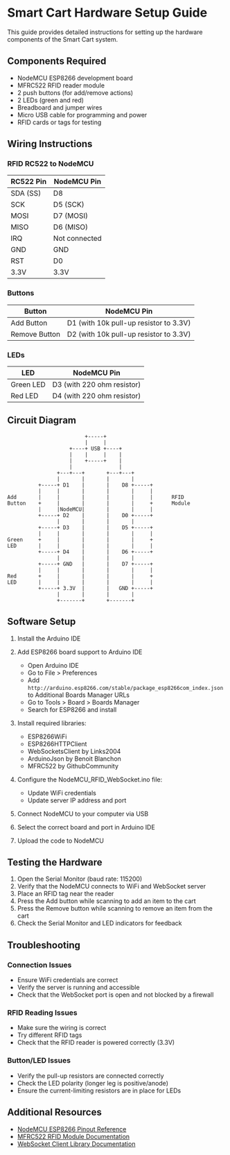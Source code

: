 # Smart Cart Hardware Setup Guide

This guide provides detailed instructions for setting up the hardware components of the Smart Cart system.

## Components Required

- NodeMCU ESP8266 development board
- MFRC522 RFID reader module
- 2 push buttons (for add/remove actions)
- 2 LEDs (green and red)
- Breadboard and jumper wires
- Micro USB cable for programming and power
- RFID cards or tags for testing

## Wiring Instructions

### RFID RC522 to NodeMCU

| RC522 Pin | NodeMCU Pin   |
| --------- | ------------- |
| SDA (SS)  | D8            |
| SCK       | D5 (SCK)      |
| MOSI      | D7 (MOSI)     |
| MISO      | D6 (MISO)     |
| IRQ       | Not connected |
| GND       | GND           |
| RST       | D0            |
| 3.3V      | 3.3V          |

### Buttons

| Button        | NodeMCU Pin                            |
| ------------- | -------------------------------------- |
| Add Button    | D1 (with 10k pull-up resistor to 3.3V) |
| Remove Button | D2 (with 10k pull-up resistor to 3.3V) |

### LEDs

| LED       | NodeMCU Pin                |
| --------- | -------------------------- |
| Green LED | D3 (with 220 ohm resistor) |
| Red LED   | D4 (with 220 ohm resistor) |

## Circuit Diagram

```
                         +-----+
                         |     |
                    +----+ USB +----+
                    |    |     |    |
                    |    +-----+    |
                    |               |
                +---+---+       +---+---+
                |       |       |       |
          +-----+ D1    |       |    D8 +-----+
          |     |       |       |       |     |
Add       |     |       |       |       |     |      RFID
Button    +     |       |       |       |     +      Module
          |     |NodeMCU|       |       |     |
          +-----+ D2    |       |    D0 +-----+
                |       |       |       |
          +-----+ D3    |       |    D5 +-----+
          |     |       |       |       |     |
Green     +     |       |       |       |     +
LED       |     |       |       |       |     |
          +-----+ D4    |       |    D6 +-----+
                |       |       |       |
          +-----+ GND   |       |    D7 +-----+
          |     |       |       |       |     |
Red       +     |       |       |       |     +
LED       |     |       |       |       |     |
          +-----+ 3.3V  |       |   GND +-----+
                |       |       |       |
                +-------+       +-------+
```

## Software Setup

1. Install the Arduino IDE
2. Add ESP8266 board support to Arduino IDE

   - Open Arduino IDE
   - Go to File > Preferences
   - Add `http://arduino.esp8266.com/stable/package_esp8266com_index.json` to Additional Boards Manager URLs
   - Go to Tools > Board > Boards Manager
   - Search for ESP8266 and install

3. Install required libraries:

   - ESP8266WiFi
   - ESP8266HTTPClient
   - WebSocketsClient by Links2004
   - ArduinoJson by Benoit Blanchon
   - MFRC522 by GithubCommunity

4. Configure the NodeMCU_RFID_WebSocket.ino file:

   - Update WiFi credentials
   - Update server IP address and port

5. Connect NodeMCU to your computer via USB
6. Select the correct board and port in Arduino IDE
7. Upload the code to NodeMCU

## Testing the Hardware

1. Open the Serial Monitor (baud rate: 115200)
2. Verify that the NodeMCU connects to WiFi and WebSocket server
3. Place an RFID tag near the reader
4. Press the Add button while scanning to add an item to the cart
5. Press the Remove button while scanning to remove an item from the cart
6. Check the Serial Monitor and LED indicators for feedback

## Troubleshooting

### Connection Issues

- Ensure WiFi credentials are correct
- Verify the server is running and accessible
- Check that the WebSocket port is open and not blocked by a firewall

### RFID Reading Issues

- Make sure the wiring is correct
- Try different RFID tags
- Check that the RFID reader is powered correctly (3.3V)

### Button/LED Issues

- Verify the pull-up resistors are connected correctly
- Check the LED polarity (longer leg is positive/anode)
- Ensure the current-limiting resistors are in place for LEDs

## Additional Resources

- [NodeMCU ESP8266 Pinout Reference](https://randomnerdtutorials.com/esp8266-pinout-reference-gpios/)
- [MFRC522 RFID Module Documentation](https://www.nxp.com/docs/en/data-sheet/MFRC522.pdf)
- [WebSocket Client Library Documentation](https://github.com/Links2004/arduinoWebSockets)
